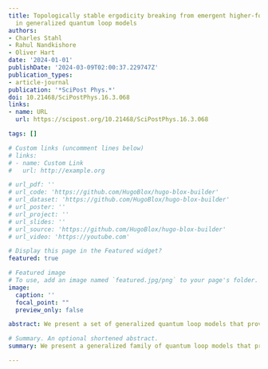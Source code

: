 ```yaml
---
title: Topologically stable ergodicity breaking from emergent higher-form symmetries
  in generalized quantum loop models
authors:
- Charles Stahl
- Rahul Nandkishore
- Oliver Hart
date: '2024-01-01'
publishDate: '2024-03-09T02:00:37.229747Z'
publication_types:
- article-journal
publication: '*SciPost Phys.*'
doi: 10.21468/SciPostPhys.16.3.068
links:
- name: URL
  url: https://scipost.org/10.21468/SciPostPhys.16.3.068

tags: []

# Custom links (uncomment lines below)
# links:
# - name: Custom Link
#   url: http://example.org

# url_pdf: ''
# url_code: 'https://github.com/HugoBlox/hugo-blox-builder'
# url_dataset: 'https://github.com/HugoBlox/hugo-blox-builder'
# url_poster: ''
# url_project: ''
# url_slides: ''
# url_source: 'https://github.com/HugoBlox/hugo-blox-builder'
# url_video: 'https://youtube.com'

# Display this page in the Featured widget?
featured: true

# Featured image
# To use, add an image named `featured.jpg/png` to your page's folder. 
image:
  caption: ''
  focal_point: ""
  preview_only: false

abstract: We present a set of generalized quantum loop models that provably exhibit topologically stable ergodicity breaking. These results hold for both periodic and open boundary conditions, and derive from a one-form symmetry (notably not being restricted to sectors of extremal one-form charge). We identify simple models in which this one-form symmetry can be emergent, giving rise to the aforementioned ergodicity breaking as an exponentially long-lived prethermal phenomenon. We unveil a web of dualities that connects these models, in certain limits, to models that have previously been discussed in the literature. We also identify nonlocal conserved quantities in such models, which correspond to patterns of system-spanning domain walls and are robust to the addition of arbitrary {{< math >}}$k${{< /math >}}-local perturbations.

# Summary. An optional shortened abstract.
summary: We present a generalized family of quantum loop models that provably exhibit topologically stable ergodicity breaking.

---
```

